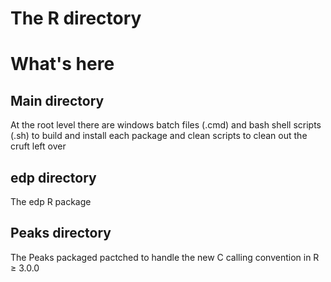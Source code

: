 The R directory
=======================================================================

# What's here

## Main directory

At the root level there are windows batch files (.cmd) and
bash shell scripts (.sh) to build and install each package
and clean scripts to clean out the cruft left over

## edp directory

The edp R package

## Peaks directory

The Peaks packaged pactched to handle the new C calling
convention in R $\ge$ 3.0.0



